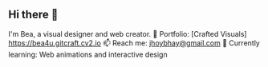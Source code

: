 ## Hi there 👋
I'm Bea, a visual designer and web creator.
🎨 Portfolio: [Crafted Visuals] https://bea4u.gitcraft.cv2.io
📫 Reach me: jhoybhay@gmail.com
🌱 Currently learning: Web animations and interactive design
